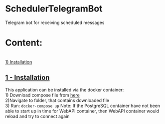 # SchedulerTelegramBot
Telegram bot for receiving scheduled messages
<h1>Content:</h1>
</br>
<a href="#First">1) Installation</a>
</br>
<a href="#Content"><h2 id="First">1 - Installation</h2></a>
This application can be installed via the docker container:
</br>
1) Download compose file from <a href="https://drive.google.com/file/d/1-RHHPDJnGxs3kB9v2kEI1YFamKTm-e-I/view?usp=sharing">here</a>
</br>
2)Navigate to folder, that contains downloaded file
</br>
3) Run:
<code>docker-compose up</code>
Note: If the PostgreSQL container have not been able to start up in time for WebAPI container, then WebAPI container would reload and try to connect again

